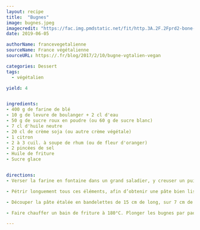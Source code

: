 ```yaml
---
layout: recipe
title:  "Bugnes"
image: bugnes.jpeg
imagecredit: "https://fac.img.pmdstatic.net/fit/http.3A.2F.2Fprd2-bone-image.2Es3-website-eu-west-1.2Eamazonaws.2Ecom.2Ffac.2F2018.2F07.2F30.2F48a88532-0843-44dc-bd3c-7c75d9cb9c20.2Ejpeg/748x372/quality/80/crop-from/center/bugnes-craquantes-traditionnelles.jpeg"
date: 2019-06-05

authorName: francevegetalienne
sourceName: France végétalienne
sourceURL: https://.fr/blog/2017/2/10/bugne-vgtalien-vegan

categories: Dessert
tags:
  - végétalien

yield: 4


ingredients:
- 400 g de farine de blé
- 10 g de levure de boulanger + 2 cl d'eau
- 50 g de sucre roux en poudre (ou 60 g de sucre blanc)
- 7 cl d'huile neutre
- 20 cl de crème soja (ou autre crème végétale)
- 1 citron
- 2 à 3 cuil. à soupe de rhum (ou de fleur d'oranger)
- 2 pincées de sel
- Huile de friture
- Sucre glace


directions:
- Verser la farine en fontaine dans un grand saladier, y creuser un puits pour ajouter le sucre, le sel, la levure diluée dans un peu d'eau tiède. Verser progressivement la crème végétale tout en mélangeant. Incorporer l'huile. Râper le zeste du citron et ajouter le rhum.

- Pétrir longuement tous ces éléments, afin d’obtenir une pâte bien lisse. La réunir en boule et la laisser reposer 2 à 3 heures au frais. Puis, la partager en plusieurs portions et abaisser chacune d'elles au rouleau le plus finement possible (en farinant légèrement si nécessaire).

- Découper la pâte étalée en bandelettes de 15 cm de long, sur 7 cm de large. Couper ces bandes en losanges et pratiquer une incision au milieu de chacun d'eux. Introduire une extrémité dans cette fente, afin de former un nœud.

- Faire chauffer un bain de friture à 180°C. Plonger les bugnes par paquets de 5 ou 6 dans la friture jusqu'à ce qu'elles deviennent bien dorées, en les retournant. Les égoutter sur du papier absorbant et les saupoudrer de sucre glace.

---
```

